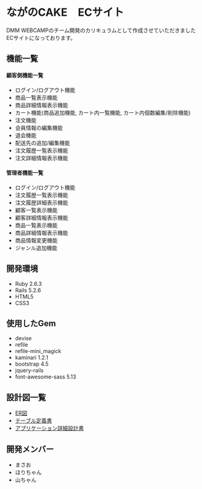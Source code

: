 # ながのCAKE　ECサイト

DMM WEBCAMPのチーム開発のカリキュラムとして作成させていただきましたECサイトになっております。


## 機能一覧
#### 顧客側機能一覧
- ログイン/ログアウト機能
- 商品一覧表示機能
- 商品詳細情報表示機能
- カート機能(商品追加機能, カート内一覧機能, カート内個数編集/削除機能)
- 注文機能
- 会員情報の編集機能
- 退会機能
- 配送先の追加/編集機能
- 注文履歴一覧表示機能
- 注文詳細情報表示機能
#### 管理者機能一覧
- ログイン/ログアウト機能
- 注文履歴一覧表示機能
- 注文履歴詳細表示機能
- 顧客一覧表示機能
- 顧客詳細情報表示機能
- 商品一覧表示機能
- 商品詳細情報表示機能
- 商品情報変更機能
- ジャンル追加機能


## 開発環境

- Ruby  2.6.3
- Rails 5.2.6
- HTML5
- CSS3

## 使用したGem

- devise
- refile
- refile-mini_magick
- kaminari 1.2.1
- bootstrap 4.5
- jquery-rails
- font-awesome-sass 5.13

## 設計図一覧

- [ER図](https://drive.google.com/file/d/1zELYjM4qoojQ7IKvEkOG2q0xYMFYIn1r/view?ts=613c6d07)
- [テーブル定義書](https://docs.google.com/spreadsheets/d/1doaMXL9cZw7pssqr2n5O5CUE9nwMDqgTE1l6-3MUSBo/edit?usp=sharing)
- [アプリケーション詳細設計書](https://docs.google.com/spreadsheets/d/1WlvaNGJcZb66SByyVtynydQn97mKcdxYghIkxrdSrZE/edit?usp=sharing)

## 開発メンバー

- まさお
- ほりちゃん
- 山ちゃん
